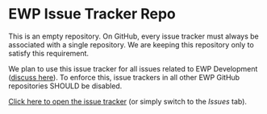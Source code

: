 # EWP Issue Tracker Repo

This is an empty repository. On GitHub, every issue tracker must always be associated with a single repository. We are keeping this repository only to satisfy this requirement.

We plan to use this issue tracker for all issues related to EWP Development ([discuss here](https://github.com/erasmus-without-paper/issues/issues/1)). To enforce this, issue trackers in all other EWP GitHub repositories SHOULD be disabled.

[Click here to open the issue tracker](https://github.com/erasmus-without-paper/issues/issues) (or simply switch to the *Issues* tab).
